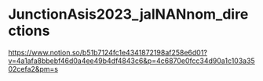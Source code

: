 # JunctionAsis2023_jalNANnom_directions

https://www.notion.so/b51b7124fc1e4341872198af258e6d01?v=4a1afa8bbebf46d0a4ee49b4df4843c6&p=4c6870e0fcc34d90a1c103a3502cefa2&pm=s

